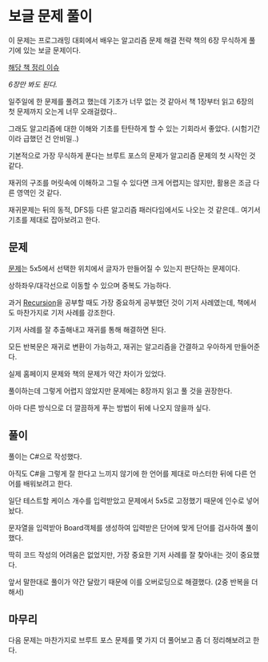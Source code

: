# 보글 문제 풀이

이 문제는 프로그래밍 대회에서 배우는 알고리즘 문제 해결 전략 책의 6장 무식하게 풀기에 있는 보글 문제이다.

[해당 책 정리 이슈](https://github.com/fkdl0048/BookReview/issues/188)

*6장만 봐도 된다.*

일주일에 한 문제를 풀려고 했는데 기초가 너무 없는 것 같아서 책 1장부터 읽고 6장의 첫 문제까지 오는게 너무 오래걸렸다..

그래도 알고리즘에 대한 이해와 기초를 탄탄하게 할 수 있는 기회라서 좋았다. (시험기간이라 급했던 건 안비밀..)

기본적으로 가장 무식하게 푼다는 브루트 포스의 문제가 알고리즘 문제의 첫 시작인 것 같다.

재귀의 구조를 머릿속에 이해하고 그릴 수 있다면 크게 어렵지는 않지만, 활용은 조금 다른 영역인 것 같다.

재귀문제는 뒤의 동적, DFS등 다른 알고리즘 패러다임에서도 나오는 것 같은데.. 여기서 기초를 제대로 잡아보려고 한다.

## 문제

[문제](https://algospot.com/judge/problem/read/BOGGLE)는 5x5에서 선택한 위치에서 글자가 만들어질 수 있는지 판단하는 문제이다.

상하좌우/대각선으로 이동할 수 있으며 중복도 가능하다.

과거 [Recursion](https://github.com/fkdl0048/CodeReview/blob/main/Algorithms/Recursion/README.md)을 공부할 때도 가장 중요하게 공부했던 것이 기저 사례였는데, 책에서도 마찬가지로 기저 사례를 강조한다.

기저 사례를 잘 추출해내고 재귀를 통해 해결하면 된다.

모든 반복문은 재귀로 변환이 가능하고, 재귀는 알고리즘을 간결하고 우아하게 만들어준다.

실제 홈페이지 문제와 책의 문제가 약간 차이가 있었다.

풀이하는데 그렇게 어렵지 않았지만 문제에는 8장까지 읽고 풀 것을 권장한다.

아마 다른 방식으로 더 깔끔하게 푸는 방법이 뒤에 나오지 않을까 싶다.

## 풀이

풀이는 C#으로 작성했다.

아직도 C#을 그렇게 잘 한다고 느끼지 않기에 한 언어를 제대로 마스터한 뒤에 다른 언어를 배워보려고 한다.

일단 테스트할 케이스 개수를 입력받았고 문제에서 5x5로 고정했기 때문에 인수로 넣어놨다.

문자열을 입력받아 Board객체를 생성하여 입력받은 단어에 맞게 단어를 검사하여 풀이했다.

딱히 코드 작성의 어려움은 없었지만, 가장 중요한 기저 사례를 잘 찾아내는 것이 중요했다.

앞서 말한대로 풀이가 약간 달랐기 때문에 이를 오버로딩으로 해결했다. (2중 반복을 더해서)

## 마무리

다음 문제는 마찬가지로 브루트 포스 문제를 몇 가지 더 풀어보고 좀 더 정리해보려고 한다.
